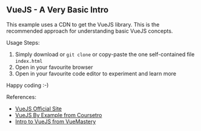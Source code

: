 VueJS - A Very Basic Intro
--------------------------

This example uses a CDN to get the VueJS library. This is the recommended approach for understanding basic VueJS concepts.

Usage Steps:

1. Simply download or `git clone` or copy-paste the one self-contained file `index.html`
2. Open in your favourite browser
3. Open in your favourite code editor to experiment and learn more

Happy coding :-)


References:
- [VueJS Official Site](https://vuejs.org/)
- [VueJS By Example from Coursetro](https://coursetro.com/courses/23/Vue-Tutorial-in-2018---Learn-Vue.js-by-Example)
- [Intro to VueJS from VueMastery](https://www.vuemastery.com/courses/intro-to-vue-js/vue-instance)


